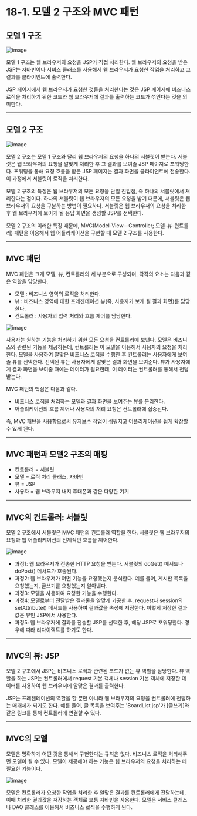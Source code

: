 # 18-1. 모델 2 구조와 MVC 패턴
## 모델 1 구조

![image](https://github.com/GYUNGAEEEE/JSP/assets/158580466/f2787797-3d96-4114-a4b8-b102c8d73682)

모델 1 구조는 웹 브라우저의 요청을 JSP가 직접 처리한다.
웹 브라우저의 요청을 받은 JSP는 자바빈이나 서비스 클래스를 사용해서 웹 브라우저가 요청한 작업을 처리하고 그 결과를 클라이언트에 출력한다.

JSP 페이지에서 웹 브라우저가 요청한 것들을 처리한다는 것은 JSP 페이지에 비즈니스 로직을 처리하기 위한 코드와 
웹 브라우저에 결과를 출력하는 코드가 섞인다는 것을 의미한다.
***
## 모델 2 구조

![image](https://github.com/GYUNGAEEEE/JSP/assets/158580466/49f6fa3c-efca-4fd2-898f-e64852697525)

모델 2 구조는 모델 1 구조와 달리 웹 브라우저의 요청을 하나의 서블릿이 받는다. 
서블릿은 웹 브라우저의 요청을 알맞게 처리한 후 그 결과를 보여줄 JSP 페이지로 포워딩한다. 
포워딩을 통해 요청 흐름을 받은 JSP 페이지는 결과 화면을 클라이언트에 전송한다. 이 과정에서 서블릿이 로직을 처리한다.

모델 2 구조의 특징은 웹 브라우저의 모든 요청을 단일 진입점, 즉 하나의 서블릿에서 처리한다는 점이다. 
하나의 서블릿이 웹 브라우저의 모든 요청을 받기 때문에, 서블릿은 웹 브라우저의 요청을 구분하는 방법이 필요하다. 
서블릿은 웹 브라우저의 요청을 처리한 후 웹 브라우저에 보이게 될 응답 화면을 생성할 JSP를 선택한다.

모델 2 구조의 이러한 특징 때문에, MVC(Model-View—Controller; 모델-뷰-컨트롤러) 패턴을 이용해서 웹 어플리케이션을 구현할 때 
모델 2 구조를 사용한다.
***
## MVC 패턴
MVC 패턴은 크게 모델, 뷰, 컨트롤러의 세 부분으로 구성되며, 각각의 요소는 다음과 같은 역할을 담당한다.
- 모델 : 비즈니스 영역의 로직을 처리한다.
- 뷰 : 비즈니스 영역에 대한 프레젠테이션 뷰(즉, 사용자가 보게 될 결과 화면)를 담당한다.
- 컨트롤러 : 사용자의 입력 처리와 흐름 제어를 담당한다.

![image](https://github.com/GYUNGAEEEE/JSP/assets/158580466/2eeb0b96-d285-4c4b-af76-62103881e2f9)

사용자는 원하는 기능을 처리하기 위한 모든 요청을 컨트롤러에 보낸다. 
모델은 비즈니스와 관련된 기능을 제공하는데, 컨트롤러는 이 모델을 이용해서 사용자의 요청을 처리한다. 
모델을 사용하여 알맞은 비즈니스 로직을 수행한 후 컨트롤러는 사용자에게 보여줄 뷰를 선택한다. 
선택된 뷰는 사용자에게 알맞은 결과 화면을 보여준다. 
뷰가 사용자에게 결과 화면을 보여줄 때에는 데이터가 필요한데, 이 데이터는 컨트롤러를 통해서 전달받는다.

MVC 패턴의 핵심은 다음과 같다.
- 비즈니스 로직을 처리하는 모델과 결과 화면을 보여주는 뷰를 분리한다.
- 어플리케이션의 흐름 제어나 사용자의 처리 요청은 컨트롤러에 집중된다.

즉, MVC 패턴을 사용함으로써 유지보수 작업이 쉬워지고 어플리케이션을 쉽게 확장할 수 있게 된다.
***
## MVC 패턴과 모델2 구조의 매핑
- 컨트롤러 = 서블릿
- 모델 = 로직 처리 클래스, 자바빈
- 뷰 = JSP
- 사용자 = 웹 브라우저 내지 휴대폰과 같은 다양한 기기
***
## MVC의 컨트롤러: 서블릿
모델 2 구조에서 서블릿은 MVC 패턴의 컨트롤러 역할을 한다. 
서블릿은 웹 브라우저의 요청과 웹 어플리케이션의 전체적인 흐름을 제어한다.

![image](https://github.com/GYUNGAEEEE/JSP/assets/158580466/cabf72aa-8727-4cc7-ac9a-5cc10c206b6c)

- 과정1: 웹 브라우저가 전송한 HTTP 요청을 받는다. 서블릿의 doGet() 메서드나 doPost() 메서드가 호출된다.
- 과정2: 웹 브라우저가 어떤 기능을 요청했는지 분석한다. 예를 들어, 게시판 목록을 요청했는지, 글쓰기를 요청했는지 알아낸다.
- 과정3: 모델을 사용하여 요청한 기능을 수행한다.
- 과정4: 모델로부터 전달받은 결과물을 알맞게 가공한 후, request나 session의 setAttribute() 메서드를 사용하여 결과값을 속성에 저장한다.
이렇게 저장한 결과값은 뷰인 JSP에서 사용한다.
- 과정5: 웹 브라우저에 결과를 전송할 JSP를 선택한 후, 해당 JSP로 포워딩한다. 경우에 따라 리다이렉트를 하기도 한다.
***
## MVC의 뷰: JSP
모델 2 구조에서 JSP는 비즈니스 로직과 관련된 코드가 없는 뷰 역할을 담당한다.
뷰 역할을 하는 JSP는 컨트롤러에서 request 기본 객체나 session 기본 객체에 저장한 데이터를 사용하여 웹 브라우저에 알맞은 결과를 출력한다.

JSP는 프레젠테이션의 역할을 할 뿐만 아니라 웹 브라우저의 요청을 컨트롤러에 전달하는 매개체가 되기도 한다.
예를 들어, 글 목록을 보여주는 'BoardList.jsp'가 [글쓰기]와 같은 링크를 통해 컨트롤러에 연결할 수 있다.
***
## MVC의 모델
모델은 명확하게 어떤 것을 통해서 구현한다는 규칙은 없다. 
비즈니스 로직을 처리해주면 모델이 될 수 있다. 
모델이 제공해야 하는 기능은 웹 브라우저의 요청을 처리하는 데 필요한 기능이다.

![image](https://github.com/GYUNGAEEEE/JSP/assets/158580466/9691612a-ef75-4d75-8890-11a9ea1b23d5)

모델은 컨트롤러가 요청한 작업을 처리한 후 알맞은 결과를 컨트롤러에게 전달하는데, 
이때 처리한 결과값을 저장하는 객체로 보통 자바빈을 사용한다. 
모델은 서비스 클래스나 DAO 클래스를 이용해서 비즈니스 로직을 수행하게 된다.
